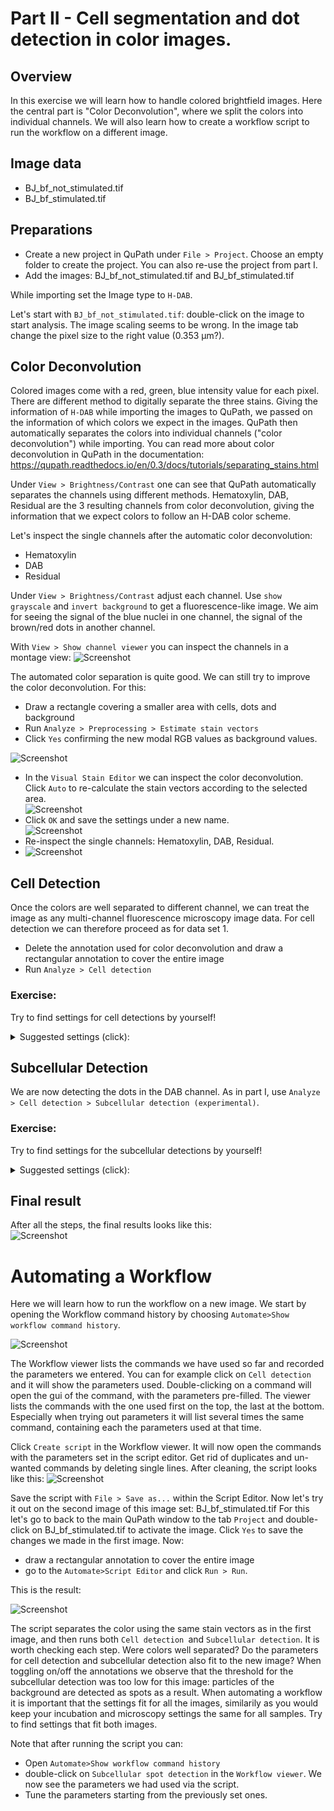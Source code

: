 # Part II - Cell segmentation and dot detection in color images.
## Overview
In this exercise we will learn how to handle colored brightfield images. Here the central part is "Color Deconvolution", where we split the colors into individual channels. We will also learn how to create a workflow script to run the workflow on a different image.

## Image data
- BJ_bf_not_stimulated.tif
- BJ_bf_stimulated.tif

## Preparations
-	Create a new project in QuPath under `File > Project`. Choose an empty folder to create the project. You can also re-use the project from part I.
-	Add the images: BJ_bf_not_stimulated.tif and BJ_bf_stimulated.tif
	
While importing set the Image type to `H-DAB`.

Let's start with `BJ_bf_not_stimulated.tif`: double-click on the image to start analysis.
The image scaling seems to be wrong. In the image tab change the pixel size to the right value (0.353 µm?).

## Color Deconvolution
Colored images come with a red, green, blue intensity value for each pixel. There are different method to digitally separate the three stains. Giving the information of `H-DAB` while importing the images to QuPath, we passed on the information of which colors we expect in the images. QuPath then automatically separates the colors into individual channels ("color deconvolution") while importing. You can read more about color deconvolution in QuPath in the documentation: https://qupath.readthedocs.io/en/0.3/docs/tutorials/separating_stains.html

Under `View > Brightness/Contrast` one can see that QuPath automatically separates the channels using different methods. Hematoxylin, DAB, Residual are the 3 resulting channels from color deconvolution, giving the information that we expect colors to follow an H-DAB color scheme.  

Let's inspect the single channels after the automatic color deconvolution: 
- Hematoxylin
- DAB
- Residual

Under `View > Brightness/Contrast` adjust each channel. Use `show grayscale` and `invert background` to get a fluorescence-like image. We aim for seeing the signal of the blue nuclei in one channel, the signal of the brown/red dots in another channel.

With `View > Show channel viewer` you can inspect the channels in a montage view:
![](images/screenshot_channel_viewer_original.png?raw=true "Screenshot")

The automated color separation is quite good. We can still try to improve the color deconvolution. For this:
-	Draw a rectangle covering a smaller area with cells, dots and background
-	Run `Analyze > Preprocessing > Estimate stain vectors` 
-	Click `Yes` confirming the new modal RGB values as background values.  
	
![](images/screenshot_estimate_stain_vectors_bg.png?raw=true "Screenshot")
-	In the `Visual Stain Editor` we can inspect the color deconvolution. Click `Auto` to re-calculate the stain vectors according to the selected area.  
![](images/screenshot_visual_stain_editor.png?raw=true "Screenshot")
-	Click `OK` and save the settings under a new name.  
![](images/screenshot_estimate_stain_vectors.png?raw=true "Screenshot")
-	Re-inspect the single channels: Hematoxylin, DAB, Residual. 
-	![](images/screenshot_channel_viewer_adjusted.png?raw=true "Screenshot")

## Cell Detection
Once the colors are well separated to different channel, we can treat the image as any multi-channel fluorescence microscopy image data.
For cell detection we can therefore proceed as for data set 1.
- Delete the annotation used for color deconvolution and draw a rectangular annotation to cover the entire image
- Run `Analyze > Cell detection`

### Exercise: 
Try to find settings for cell detections by yourself!


<details>
	
  <summary>Suggested settings (click):</summary>
	
![](images/screenshot_settings_cell_detection.png?raw=true "Screenshot")
	
</details>



## Subcellular Detection
We are now detecting the dots in the DAB channel. As in part I, use `Analyze > Cell detection > Subcellular detection (experimental)`.
### Exercise: 
Try to find settings for the subcellular detections by yourself!
<details>
  <summary>Suggested settings (click):</summary>
	
![](images/screenshot_settings_subcellular_detection.png?raw=true "Screenshot")

</details>

## Final result
After all the steps, the final results looks like this:  
![](images/screenshot_cell_wannotations.png?raw=true "Screenshot")


# Automating a Workflow
Here we will learn how to run the workflow on a new image. We start by opening the Workflow command history by choosing `Automate>Show workflow command history`.  

![](images/screenshot_workflow_viewer.png?raw=true "Screenshot")

The Workflow viewer lists the commands we have used so far and recorded the parameters we entered. You can for example click on `Cell detection` and it will show the parameters used. Double-clicking on a command will open the gui of the command, with the parameters pre-filled. The viewer lists the commands with the one used first on the top, the last at the bottom. Especially when trying out parameters it will list several times the same command, containing each the parameters used at that time. 

Click `Create script` in the Workflow viewer. It will now open the commands with the parameters set in the script editor. Get rid of duplicates and un-wanted commands by deleting single lines. After cleaning, the script looks like this:
![](images/screenshot_script_editor_cleaned.png?raw=true "Screenshot")

Save the script with `File > Save as...` within the Script Editor. Now let's try it out on the second image of this image set: BJ_bf_stimulated.tif
For this let's go to back to the main QuPath window to the tab `Project` and double-click on BJ_bf_stimulated.tif to activate the image. Click `Yes` to save the changes we made in the first image.
Now:
- draw a rectangular annotation to cover the entire image
- go to the `Automate>Script Editor` and click `Run > Run`.

This is the result:

![](images/screenshot_cell_wannotation_stimulated.png?raw=true "Screenshot")

The script separates the color using the same stain vectors as in the first image, and then runs both `Cell detection `and `Subcellular detection`. It is worth checking each step. Were colors well separated? Do the parameters for cell detection and subcellular detection also fit to the new image?
When toggling on/off the annotations we observe that the threshold for the subcellular detection was too low for this image: particles of the background are detected as spots as a result. When automating a workflow it is important that the settings fit for all the images, similarily as you would keep your incubation and microscopy settings the same for all samples. Try to find settings that fit both images.  

Note that after running the script you can:
- Open `Automate>Show workflow command history`
- double-click on `Subcellular spot detection` in the `Workflow viewer`. We now see the parameters we had used via the script. 
- Tune the parameters starting from the previously set ones.







